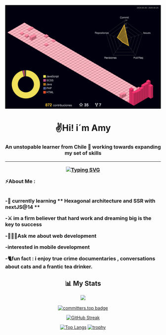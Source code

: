 
<div id="header" align="center">
 <picture>
  <source media="(prefers-color-scheme: light)" srcset="./profile-3d-contrib/profile-custom-en.svg">
  <img src="./profile-3d-contrib/profile-custom-en.svg">
 </picture>

<h1 align="center">✌️Hi! i´m Amy</h1>
<h3 align="center">An unstopable learner from Chile 📌 working towards expanding my set of skills 
<hr>
 
[![Typing SVG](https://readme-typing-svg.herokuapp.com?font=Pacifico&weight=300&duration=3000&color=CB03F7&random=false&width=435&lines=Work+hard+Work+hard+Work+hard+Work+hard+Work+hard+Work+hard+Work+hard+Work+hard+Work+hard+Work+hard+Work+hard+Work+hard+Work+hard+Work+hard;Dream+big+Dream+big+Dream+big+Dream+big+Dream+big+Dream+big+Dream+big+Dream+big+Dream+big+Dream+big+Dream+big)](https://git.io/typing-svg)   

<div align="left">
 

<div>
 ⚡About Me :
<br></br>
</div>

-🌱 currently learning ** Hexagonal architecture and SSR with nextJS@14 **

-⚔️ im a firm believer that hard work and dreaming big is the key to success

-👩🏻‍💻Ask me about web development

-interested in mobile development

-🐈fun fact : i enjoy true crime documentaries , conversations about cats and a frantic tea drinker. 
  

</div>


## 📊 My Stats

[![](https://visitcount.itsvg.in/api?id=AmyLovelace&&icon=6&color=0)](https://visitcount.itsvg.in)

[![committers.top badge](https://user-badge.committers.top/chile/AmyLovelace.svg)](https://user-badge.committers.top/chile/AmyLovelace)

[![GitHub Streak](http://github-readme-streak-stats.herokuapp.com?user=AmyLovelace&mode=weekly&theme=radical&background=000000)](https://git.io/streak-stats)

[![Top Langs](https://github-readme-stats.vercel.app/api/top-langs/?username=AmyLovelace&langs_count=9&theme=dracula&hide=Swift,c%2B%2B,CMake,Kotlin,C,Shell&layout=donut&hide_progress=false)](https://github.com/amisauria/github-readme-stats)
[![trophy](https://github-profile-trophy.vercel.app/?username=AmyLovelace&theme=dracula&row=2&column=3&title=MultiLanguage,Commits,Repositories,Followers,Stars,Experience&no-frame=true)](https://github.com/AmyLovelace/github-profile-trophy)
